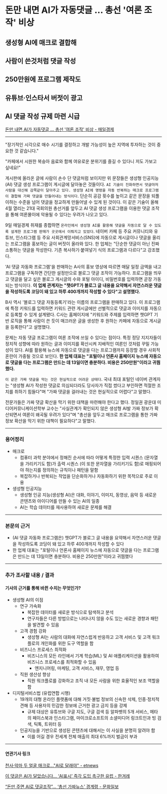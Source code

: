 # 돈만 내면 AI가 자동댓글 … 총선 '여론 조작' 비상
## 생성형 AI에 매크로 결합해
## 사람이 쓴것처럼 댓글 작성
## 250만원에 프로그램 제작도
## 유튜브·인스타서 버젓이 광고
## AI 댓글 작성 규제 마련 시급
[돈만 내면 AI가 자동댓글 … 총선 '여론 조작' 비상 - 매일경제](https://n.news.naver.com/article/newspaper/009/0005242091?date=20240110)

---

"장기적인 시각으로 매수 시기를 결정하고 개발 가능성이 높은 지역에 투자하는 것이 중요한 것 같습니다."

"카페에서 시원한 복숭아 음료와 함께 여유로운 분위기를 즐길 수 있다니 저도 가보고 싶네요!"

게시판에 올라온 글에 사람이 손수 단 댓글처럼 보이지만 위 문장들은 생성형 인공지능(AI) 댓글 생성 프로그램이 게시글에 달아놓은 것들이다. `AI 기술이 진화하면서 댓글마저 사람을 대신해 감쪽같이 달아주고 있다. 생성형 AI에 명령을 자동 반복하는 매크로 프로그램이 결합해 가짜 댓글을 만들어내는 방식이다`. 단순히 공감 횟수를 높이고 같은 문장을 되풀이하는 수준을 넘어 댓글을 정교하게 만들어낼 수 있게 된 것이다. 이 같은 기술이 올해 4월 열리는 21대 국회의원 총선거를 앞두고 AI 댓글 생성 프로그램을 이용한 댓글 조작을 통해 여론몰이에 악용될 수 있다는 우려가 나오고 있다.

9일 매일경제 취재를 종합하면 `온라인에서 생성형 AI를 활용해 댓글을 자동으로 달 수 있도록 설계한 프로그램 판매가 곳곳에서 이뤄지고 있었다`. 네이버 카페 등 주요 커뮤니티와 유튜브, 인스타그램 등 주요 사회관계망서비스(SNS)에 자동으로 게시글이나 댓글을 올리는 프로그램을 홍보하는 글이 버젓이 올라와 있다. 한 업체는 "단순한 댓글이 아닌 진짜 소통하는 댓글을 작성한다. 기존 복사하기·붙여넣기 식의 프로그램과 다르다"고 강조했다.

'AI 댓글 자동화 프로그램'을 판매하는 A사의 홍보 영상에 따르면 매달 일정 금액을 내고 프로그램을 구독하면 간단한 설정만으로 블로그 댓글 조작이 가능하다. 프로그램을 띄우고 댓글을 달고 싶은 블로그 게시글의 수와 포털 아이디, 비밀번호를 입력하면 곧장 가동되는 방식이다. **이 업체 관계자는 "챗GPT가 블로그 글 내용을 요약해서 자연스러운 댓글을 작성하도록 코딩이 돼 있고 하루 400개까지 작성할 수 있다"고 설명했다.**

B사 역시 '블로그 댓글 자동등록기'라는 이름의 프로그램을 판매하고 있다. 이 프로그램에 특정 키워드를 입력하면 키워드 관련 게시글에만 선별적으로 댓글과 이미지를 자동으로 등록할 수 있게 설계됐다. C사는 홈페이지에 "키워드와 주제를 입력하면 챗GPT 기반 로직을 통해 사람이 쓴 듯이 매끄러운 글을 생성한 후 원하는 카페에 자동으로 게시글을 등록한다"고 설명했다.

문제는 자동 댓글 프로그램이 여론 조작에 쓰일 수 있다는 점이다. 특정 정당 지지자들이 정치적 성향에 따라 원하는 글과 이미지를 확산시켜 지배적인 여론인 것처럼 꾸밀 가능성이 있다. AI를 활용해 뉴스에 자동으로 댓글을 다는 프로그램까지 등장할 경우 사회적 혼란이 가중될 것으로 보인다. **한 업체 대표는 "포털이나 언론사 홈페이지 뉴스에 자동으로 댓글을 다는 프로그램은 만드는 데 13일이면 충분하다. 비용은 250만원"이라고 귀띔했다.**

`이 같은 가짜 댓글을 막는 것은 현실적으로 어려운 상태다`. 국내 최대 포털인 네이버 관계자는 "생성형 AI가 작성한 댓글로 의심되더라도 당사자가 직접 썼다고 부인하면 적절한 조치를 취하기 힘들다"며 "가짜 댓글을 걸러내는 것은 현실적으로 어렵다"고 말했다.

전문가들은 가짜 댓글 확산을 막기 위한 대책을 마련해야 한다고 했다. 정일권 광운대 미디어커뮤니케이션학부 교수는 "사실관계가 확인되지 않은 생성형 AI발 가짜 정보가 확산되면서 여론이 왜곡될 우려가 있다"며 "총선을 앞두고 매크로 프로그램을 통한 가짜 정보 확산을 막기 위한 대책이 필요하다"고 말했다.

---

### 용어정리

* 매크로
    * 컴퓨터 과학 분야에서 정해진 순서에 따라 어떻게 특정한 입력 시퀀스 (문자열을 가리키기도 함)가 출력 시퀀스 (이 또한 문자열을 가리키기도 함)로 매핑되어야 하는지를 정의하는 규칙이나 패턴을 말함
    * 복잡하거나 반복되는 작업을 단순화하거나 자동화하기 위한 목적으로 주로 이용
* 생성형 인공지능
    * 생성형 인공 지능(생성형 AI)은 대화, 이야기, 이미지, 동영상, 음악 등 새로운 콘텐츠와 아이디어를 만들 수 있는 AI의 일종
    * AI는 학습 데이터를 재사용하여 새로운 문제를 해결
---

### 본문의 근거 

* (AI 댓글 자동화 프로그램은) 챗GPT가 블로그 글 내용을 요약해서 자연스러운 댓글을 작성하도록 코딩이 돼 있고 하루 400개까지 작성할 수 있다
* 한 업체 대표는 "포털이나 언론사 홈페이지 뉴스에 자동으로 댓글을 다는 프로그램은 만드는 데 13일이면 충분하다. 비용은 250만원"이라고 귀띔했다

---

### 추가 조사할 내용 / 결과 
#### 기사의 근거를 통해 바뀐 수치는 무엇인가?

* 생성형 AI의 이점
    * 연구 가속화
        * 복잡한 데이터를 새로운 방식으로 탐색하고 분석
        * 연구자들은 다른 방법으로는 나타나지 않을 수도 있는 새로운 경향과 패턴을 발견할 수 있음
    * 고객 경험 강화
        * 생성형 AI는 사람의 대화에 자연스럽게 반응하고 고객 서비스 및 고객 워크플로의 개인화를 위한 도구 역할을 함
    * 비즈니스 프로세스 최적화
        * 비즈니스의 모든 라인에서 기계 학습(ML) 및 AI 애플리케이션을 활용하여 비즈니스 프로세스를 최적화할 수 있음
            * 엔지니어링, 마케팅, 고객 서비스, 재무, 영업 등
    * 직원 생산성 향상
        * 직원 워크플로를 강화하고 조직 내 모든 사람을 위한 효율적인 보조 역할을 함
* 디지털서비스법 (유럽연합 시행)
    * 19개의 대형 온라인 플랫폼에 대해 거짓·불법 정보의 신속한 삭제, 인종·정치적 견해 등 사용자의 민감한 정보에 근거한 광고 금지 등을 강제
        * 규제 대상은 유튜브와 구글 지도, 구글 검색 등 알파벳의 5개 서비스, 메타의 페이스북과 인스타그램, 마이크로소프트의 소셜미디어 링크트인과 빙 검색, 틱톡, 트위터 등
    * 인공지능을 기반으로 생성된 콘텐츠에 대해서는 이 사실을 분명히 알려야 함
        * 이를 어길 경우 전세계 전체 매출의 최대 6%까지 벌금이 부과


---


#### 연관기사 링크

[천사·악마 두 얼굴 매크로…"AI로 달래야" - etnews](https://www.etnews.com/20180418000231)

[이 댓글은 AI가 달았습니다… ‘AI표시’ 즉각 도입 촉구한 유럽 - 한겨례](https://www.hani.co.kr/arti/international/international_general/1094780.html)

[“돈만 주면 AI로 댓글조작”… ‘총선 가짜뉴스’ 경계령 - 문화일보](https://munhwa.com/news/view.html?no=2023091301070921305001)
